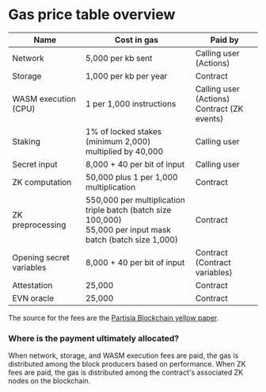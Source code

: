 # Gas price table overview

| **Name**                 | **Cost in gas**                                                                                                  | **Paid by**                                    |
|--------------------------|------------------------------------------------------------------------------------------------------------------|------------------------------------------------|
| Network                  | 5,000 per kb sent                                                                                                | Calling user (Actions)                         |
| Storage                  | 1,000 per kb per year                                                                                            | Contract                                       |
| WASM execution (CPU)     | 1 per 1,000 instructions                                                                                         | Calling user (Actions)<br>Contract (ZK events) |
| Staking                  | 1% of locked stakes (minimum 2,000) multiplied by 40,000                                                         | Calling user                                   |
| Secret input             | 8,000 + 40 per bit of input                                                                                      | Calling user                                   |
| ZK computation           | 50,000 plus 1 per 1,000 multiplication                                                                           | Contract                                       |
| ZK preprocessing         | 550,000 per multiplication triple batch (batch size 100,000) <br> 55,000 per input mask batch (batch size 1,000) | Contract                                       |
| Opening secret variables | 8,000 + 40 per bit of input                                                                                      | Contract (Contract variables)                  |
| Attestation              | 25,000                                                                                                           | Contract                                       |
| EVN oracle               | 25,000                                                                                                           | Contract                                       |
The source for the fees are the [Partisia Blockchain yellow paper](https://drive.google.com/file/d/1OX7ljrLY4IgEA1O3t3fKNH1qSO60_Qbw/view).

### Where is the payment ultimately allocated?
When network, storage, and WASM execution fees are paid, the gas is distributed among the block producers based on performance. When ZK fees are paid, the gas is distributed among the contract's associated ZK nodes on the blockchain.
